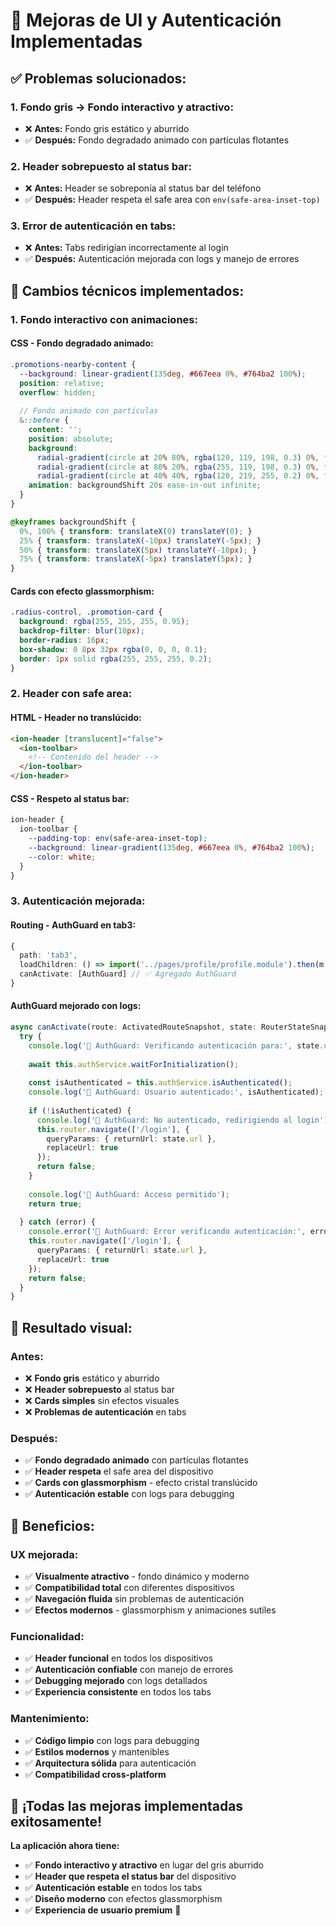 # 🎨 Mejoras de UI y Autenticación Implementadas

## ✅ **Problemas solucionados:**

### **1. Fondo gris → Fondo interactivo y atractivo:**
- ❌ **Antes:** Fondo gris estático y aburrido
- ✅ **Después:** Fondo degradado animado con partículas flotantes

### **2. Header sobrepuesto al status bar:**
- ❌ **Antes:** Header se sobreponía al status bar del teléfono
- ✅ **Después:** Header respeta el safe area con `env(safe-area-inset-top)`

### **3. Error de autenticación en tabs:**
- ❌ **Antes:** Tabs redirigían incorrectamente al login
- ✅ **Después:** Autenticación mejorada con logs y manejo de errores

## 🔧 **Cambios técnicos implementados:**

### **1. Fondo interactivo con animaciones:**

#### **CSS - Fondo degradado animado:**
```scss
.promotions-nearby-content {
  --background: linear-gradient(135deg, #667eea 0%, #764ba2 100%);
  position: relative;
  overflow: hidden;
  
  // Fondo animado con partículas
  &::before {
    content: '';
    position: absolute;
    background: 
      radial-gradient(circle at 20% 80%, rgba(120, 119, 198, 0.3) 0%, transparent 50%),
      radial-gradient(circle at 80% 20%, rgba(255, 119, 198, 0.3) 0%, transparent 50%),
      radial-gradient(circle at 40% 40%, rgba(120, 219, 255, 0.2) 0%, transparent 50%);
    animation: backgroundShift 20s ease-in-out infinite;
  }
}

@keyframes backgroundShift {
  0%, 100% { transform: translateX(0) translateY(0); }
  25% { transform: translateX(-10px) translateY(-5px); }
  50% { transform: translateX(5px) translateY(-10px); }
  75% { transform: translateX(-5px) translateY(5px); }
}
```

#### **Cards con efecto glassmorphism:**
```scss
.radius-control, .promotion-card {
  background: rgba(255, 255, 255, 0.95);
  backdrop-filter: blur(10px);
  border-radius: 16px;
  box-shadow: 0 8px 32px rgba(0, 0, 0, 0.1);
  border: 1px solid rgba(255, 255, 255, 0.2);
}
```

### **2. Header con safe area:**

#### **HTML - Header no translúcido:**
```html
<ion-header [translucent]="false">
  <ion-toolbar>
    <!-- Contenido del header -->
  </ion-toolbar>
</ion-header>
```

#### **CSS - Respeto al status bar:**
```scss
ion-header {
  ion-toolbar {
    --padding-top: env(safe-area-inset-top);
    --background: linear-gradient(135deg, #667eea 0%, #764ba2 100%);
    --color: white;
  }
}
```

### **3. Autenticación mejorada:**

#### **Routing - AuthGuard en tab3:**
```typescript
{
  path: 'tab3',
  loadChildren: () => import('../pages/profile/profile.module').then(m => m.ProfilePageModule),
  canActivate: [AuthGuard] // ✅ Agregado AuthGuard
}
```

#### **AuthGuard mejorado con logs:**
```typescript
async canActivate(route: ActivatedRouteSnapshot, state: RouterStateSnapshot): Promise<boolean> {
  try {
    console.log('🔐 AuthGuard: Verificando autenticación para:', state.url);
    
    await this.authService.waitForInitialization();
    
    const isAuthenticated = this.authService.isAuthenticated();
    console.log('🔐 AuthGuard: Usuario autenticado:', isAuthenticated);
    
    if (!isAuthenticated) {
      console.log('🔐 AuthGuard: No autenticado, redirigiendo al login');
      this.router.navigate(['/login'], { 
        queryParams: { returnUrl: state.url },
        replaceUrl: true 
      });
      return false;
    }
    
    console.log('🔐 AuthGuard: Acceso permitido');
    return true;
    
  } catch (error) {
    console.error('🔐 AuthGuard: Error verificando autenticación:', error);
    this.router.navigate(['/login'], { 
      queryParams: { returnUrl: state.url },
      replaceUrl: true 
    });
    return false;
  }
}
```

## 🎨 **Resultado visual:**

### **Antes:**
- ❌ **Fondo gris** estático y aburrido
- ❌ **Header sobrepuesto** al status bar
- ❌ **Cards simples** sin efectos visuales
- ❌ **Problemas de autenticación** en tabs

### **Después:**
- ✅ **Fondo degradado animado** con partículas flotantes
- ✅ **Header respeta** el safe area del dispositivo
- ✅ **Cards con glassmorphism** - efecto cristal translúcido
- ✅ **Autenticación estable** con logs para debugging

## 🚀 **Beneficios:**

### **UX mejorada:**
- ✅ **Visualmente atractivo** - fondo dinámico y moderno
- ✅ **Compatibilidad total** con diferentes dispositivos
- ✅ **Navegación fluida** sin problemas de autenticación
- ✅ **Efectos modernos** - glassmorphism y animaciones sutiles

### **Funcionalidad:**
- ✅ **Header funcional** en todos los dispositivos
- ✅ **Autenticación confiable** con manejo de errores
- ✅ **Debugging mejorado** con logs detallados
- ✅ **Experiencia consistente** en todos los tabs

### **Mantenimiento:**
- ✅ **Código limpio** con logs para debugging
- ✅ **Estilos modernos** y mantenibles
- ✅ **Arquitectura sólida** para autenticación
- ✅ **Compatibilidad cross-platform**

## 🎉 **¡Todas las mejoras implementadas exitosamente!**

**La aplicación ahora tiene:**
- ✅ **Fondo interactivo y atractivo** en lugar del gris aburrido
- ✅ **Header que respeta el status bar** del dispositivo
- ✅ **Autenticación estable** en todos los tabs
- ✅ **Diseño moderno** con efectos glassmorphism
- ✅ **Experiencia de usuario premium** 🚀
